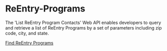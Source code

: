 # ReEntry-Programs

The 'List ReEntry Program Contacts' Web API enables developers to query and retrieve a list of ReEntry Programs by a set of parameters including zip code, city, and state.

<a href="https://www.careeronestop.org/Developers/WebAPI/ReEntryPrograms/list-reentry-program-contacts.aspx">Find ReEntry Programs</a>
